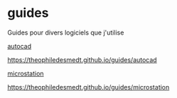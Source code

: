 # guides
Guides pour divers logiciels que j'utilise

[autocad](./autocad)

https://theophiledesmedt.github.io/guides/autocad



[microstation](./microstation)

https://theophiledesmedt.github.io/guides/microstation
